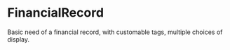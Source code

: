 # FinancialRecord
Basic need of a financial record, with customable tags, multiple choices of display.
